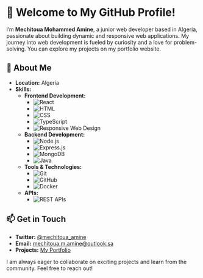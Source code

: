# 👋 Welcome to My GitHub Profile!

I’m **Mechitoua Mohammed Amine**, a junior web developer based in Algeria, passionate about building dynamic and responsive web applications. My journey into web development is fueled by curiosity and a love for problem-solving. You can explore my projects on my portfolio website.

## 🚀 About Me

- **Location:** Algeria
- **Skills:**
  - **Frontend Development:** 
    - ![React](https://img.shields.io/badge/-React-61DAFB?logo=react&logoColor=white&style=flat)
    - ![HTML](https://img.shields.io/badge/-HTML-E34F26?logo=html5&logoColor=white&style=flat)
    - ![CSS](https://img.shields.io/badge/-CSS-1572B6?logo=css3&logoColor=white&style=flat)
    - ![TypeScript](https://img.shields.io/badge/-TypeScript-007ACC?logo=typescript&logoColor=white&style=flat)
    - ![Responsive Web Design](https://img.shields.io/badge/-Responsive%20Web%20Design-4CAF50?logo=responsive&logoColor=white&style=flat)
  - **Backend Development:** 
    - ![Node.js](https://img.shields.io/badge/-Node.js-339933?logo=nodedotjs&logoColor=white&style=flat)
    - ![Express.js](https://img.shields.io/badge/-Express.js-000000?logo=express&logoColor=white&style=flat)
    - ![MongoDB](https://img.shields.io/badge/-MongoDB-47A248?logo=mongodb&logoColor=white&style=flat)
    - ![Java](https://img.shields.io/badge/-Java-007396?logo=java&logoColor=white&style=flat)
  - **Tools & Technologies:** 
    - ![Git](https://img.shields.io/badge/-Git-F05032?logo=git&logoColor=white&style=flat)
    - ![GitHub](https://img.shields.io/badge/-GitHub-181717?logo=github&logoColor=white&style=flat)
    - ![Docker](https://img.shields.io/badge/-Docker-2496ED?logo=docker&logoColor=white&style=flat)
  - **APIs:** 
    - ![REST APIs](https://img.shields.io/badge/-REST%20APIs-4CAF50?logo=rest&logoColor=white&style=flat)

## 📫 Get in Touch
- **Twitter:** [@mechitoua_amine](http://x.com/mechitoua_amine)
- **Email:** [mechitoua.m.amine@outlook.sa](mailto:mechitoua.m.amine@outlook.sa)
- **Projects:** [My Portfolio](http://mechitoua.netlify.app)

I am always eager to collaborate on exciting projects and learn from the community. Feel free to reach out!
